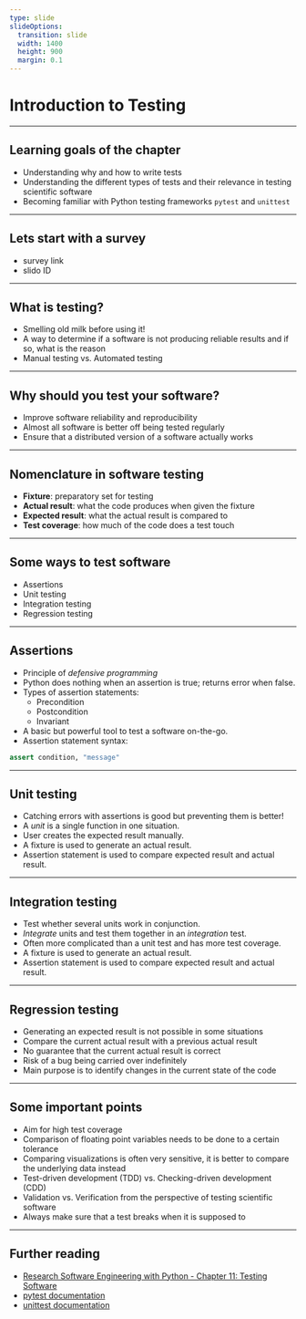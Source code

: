 ```yaml
---
type: slide
slideOptions:
  transition: slide
  width: 1400
  height: 900
  margin: 0.1
---
```


<style>
  .reveal strong {
    font-weight: bold;
    color: orange;
  }
  .reveal p {
    text-align: left;
  }
  .reveal section h1 {
    color: orange;
  }
  .reveal section h2 {
    color: orange;
  }
</style>

# Introduction to Testing

---

## Learning goals of the chapter

- Understanding why and how to write tests
- Understanding the different types of tests and their relevance in testing scientific software
- Becoming familiar with Python testing frameworks `pytest` and `unittest`

---

## Lets start with a survey

- survey link
- slido ID

---

## What is testing?

- Smelling old milk before using it!
- A way to determine if a software is not producing reliable results and if so, what is the reason
- Manual testing vs. Automated testing

---

## Why should you test your software?

- Improve software reliability and reproducibility
- Almost all software is better off being tested regularly
- Ensure that a distributed version of a software actually works

---

## Nomenclature in software testing

- **Fixture**: preparatory set for testing
- **Actual result**: what the code produces when given the fixture
- **Expected result**: what the actual result is compared to
- **Test coverage**: how much of the code does a test touch

---

## Some ways to test software

- Assertions
- Unit testing
- Integration testing
- Regression testing

---

## Assertions

- Principle of *defensive programming*
- Python does nothing when an assertion is true; returns error when false.
- Types of assertion statements:
    - Precondition
    - Postcondition
    - Invariant
- A basic but powerful tool to test a software on-the-go.
- Assertion statement syntax:

```python
assert condition, "message"
```

---

## Unit testing

- Catching errors with assertions is good but preventing them is better!
- A *unit* is a single function in one situation.
- User creates the expected result manually.
- A fixture is used to generate an actual result.
- Assertion statement is used to compare expected result and actual result.

---

## Integration testing

- Test whether several units work in conjunction.
- *Integrate* units and test them together in an *integration* test.
- Often more complicated than a unit test and has more test coverage.
- A fixture is used to generate an actual result.
- Assertion statement is used to compare expected result and actual result.

---

## Regression testing

- Generating an expected result is not possible in some situations
- Compare the current actual result with a previous actual result
- No guarantee that the current actual result is correct
- Risk of a bug being carried over indefinitely
- Main purpose is to identify changes in the current state of the code

---

## Some important points

- Aim for high test coverage
- Comparison of floating point variables needs to be done to a certain tolerance
- Comparing visualizations is often very sensitive, it is better to compare the underlying data instead
- Test-driven development (TDD) vs. Checking-driven development (CDD)
- Validation vs. Verification from the perspective of testing scientific software
- Always make sure that a test breaks when it is supposed to

---

## Further reading

- [Research Software Engineering with Python - Chapter 11: Testing Software](https://merely-useful.tech/py-rse/testing.html)
- [pytest documentation](https://docs.pytest.org/en/6.2.x/)
- [unittest documentation](https://docs.python.org/3/library/unittest.html)
